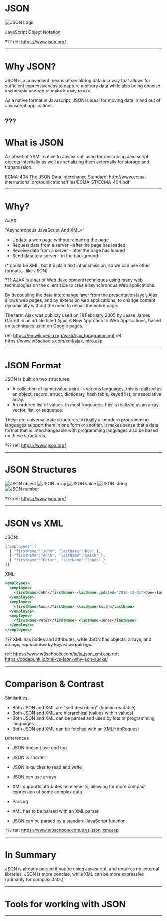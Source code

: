# JSON

![JSON Logo](../media/json-logo.png)

JavaScript Object Notation

???
ref: https://www.json.org/

---
# Why JSON?

JSON is a convenient means of serializing data in a way that allows for sufficient expressiveness to capture arbitrary data while also being concise and simple enough to make it easy to use.

As a native format in Javascript, JSON is ideal for moving data in and out of Javascript applications.

???
---
# What is JSON

A subset of YAML native to Javascript, used for describing Javascript objects internally as well as serializing them externally for storage and transmission.

ECMA-404 The JSON Data Interchange Standard:
http://www.ecma-international.org/publications/files/ECMA-ST/ECMA-404.pdf

---
# Why?

AJAX.

"Asynchronous JavaScript And XML*"

* Update a web page without reloading the page
* Request data from a server - after the page has loaded
* Receive data from a server - after the page has loaded
* Send data to a server - in the background

(* could be XML, but it's plain text intransmission, so we can use other formats... like JSON)

???
AJAX is a set of Web development techniques using many web technologies on the client side to create asynchronous Web applications.

By decoupling the data interchange layer from the presentation layer, Ajax allows web pages, and by extension web applications, to change content dynamically without the need to reload the entire page.

The term Ajax was publicly used on 18 February 2005 by Jesse James Garrett in an article titled Ajax: A New Approach to Web Applications, based on techniques used on Google pages.

ref: https://en.wikipedia.org/wiki/Ajax_(programming)
ref: https://www.w3schools.com/xml/ajax_intro.asp

---
# JSON Format

JSON is built on two structures:

* A collection of name/value pairs. In various languages, this is realized as an object, record, struct, dictionary, hash table, keyed list, or associative array.
* An ordered list of values. In most languages, this is realized as an array, vector, list, or sequence.

These are universal data structures. Virtually all modern programming languages support them in one form or another. It makes sense that a data format that is interchangeable with programming languages also be based on these structures.

???
ref: https://www.json.org/

---
# JSON Structures

![JSON object](../media/json-object.png)
![JSON array](../media/json-array.png)
![JSON value](../media/json-value.png)
![JSON string](../media/json-string.png)
![JSON number](../media/json-number.png)

???
ref: https://www.json.org/

---
# JSON vs XML

JSON:
```javascript
{"employees":[
  { "firstName":"John", "lastName":"Doe" },
  { "firstName":"Anna", "lastName":"Smith" },
  { "firstName":"Peter", "lastName":"Jones" }
]}
```

XML:
```xml
<employees>
  <employee>
    <firstName>John</firstName> <lastName updated="2018-12-01">Doe</lastName>
  </employee>
  <employee>
    <firstName>Anna</firstName> <lastName>Smith</lastName>
  </employee>
  <employee>
    <firstName>Peter</firstName> <lastName>Jones</lastName>
  </employee>
</employees>
```

???
XML has nodes and attributes, while JSON has objects, arrays, and strings, represented by key/value pairings.

ref: https://www.w3schools.com/js/js_json_xml.asp
ref: https://codepunk.io/xml-vs-json-why-json-sucks/

---
# Comparison & Contrast

Similarities:

* Both JSON and XML are "self describing" (human readable)
* Both JSON and XML are hierarchical (values within values)
* Both JSON and XML can be parsed and used by lots of programming languages
* Both JSON and XML can be fetched with an XMLHttpRequest

Differences

* JSON doesn't use end tag
* JSON is shorter
* JSON is quicker to read and write
* JSON can use arrays
* XML supports attributes on elements, allowing for more compact expression of some complex data

* Parsing
 * XML has to be parsed with an XML parser. 
 * JSON can be parsed by a standard JavaScript function.

???
ref: https://www.w3schools.com/js/js_json_xml.asp

---
# In Summary

JSON is already parsed if you're using Javascript, and requires no external libraries.
JSON is more concise, while XML can be more expressive (primarily for complex data.)

---
# Tools for working with JSON


---
